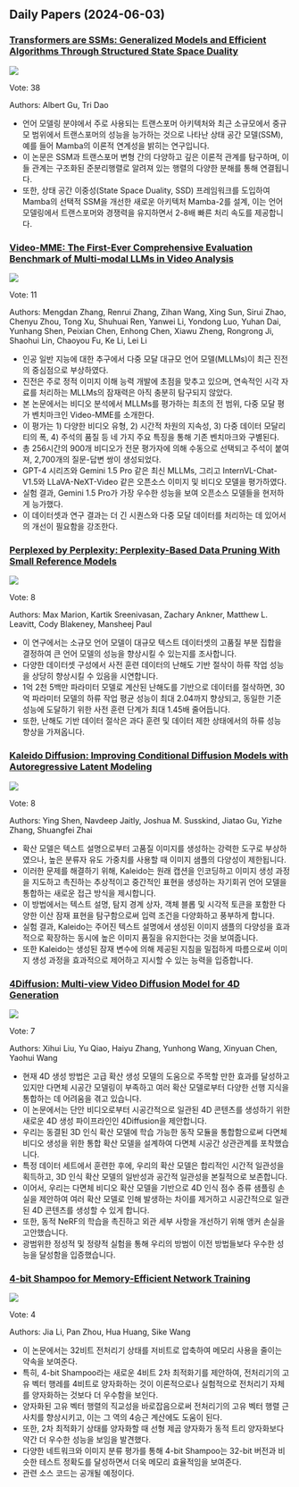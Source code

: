 ## Daily Papers (2024-06-03)

### [Transformers are SSMs: Generalized Models and Efficient Algorithms Through Structured State Space Duality](https://arxiv.org/abs/2405.21060)

![](https://cdn-thumbnails.huggingface.co/social-thumbnails/papers/2405.21060.png)

Vote: 38

Authors: Albert Gu, Tri Dao

- 언어 모델링 분야에서 주로 사용되는 트랜스포머 아키텍처와 최근 소규모에서 중규모 범위에서 트랜스포머의 성능을 능가하는 것으로 나타난 상태 공간 모델(SSM), 예를 들어 Mamba의 이론적 연계성을 밝히는 연구입니다.
- 이 논문은 SSM과 트랜스포머 변형 간의 다양하고 깊은 이론적 관계를 탐구하며, 이들 관계는 구조화된 준분리행렬로 알려져 있는 행렬의 다양한 분해를 통해 연결됩니다.
- 또한, 상태 공간 이중성(State Space Duality, SSD) 프레임워크를 도입하여 Mamba의 선택적 SSM을 개선한 새로운 아키텍처 Mamba-2를 설계, 이는 언어 모델링에서 트랜스포머와 경쟁력을 유지하면서 2-8배 빠른 처리 속도를 제공합니다.

### [Video-MME: The First-Ever Comprehensive Evaluation Benchmark of Multi-modal LLMs in Video Analysis](https://arxiv.org/abs/2405.21075)

![](https://cdn-thumbnails.huggingface.co/social-thumbnails/papers/2405.21075.png)

Vote: 11

Authors: Mengdan Zhang, Renrui Zhang, Zihan Wang, Xing Sun, Sirui Zhao, Chenyu Zhou, Tong Xu, Shuhuai Ren, Yanwei Li, Yondong Luo, Yuhan Dai, Yunhang Shen, Peixian Chen, Enhong Chen, Xiawu Zheng, Rongrong Ji, Shaohui Lin, Chaoyou Fu, Ke Li, Lei Li

- 인공 일반 지능에 대한 추구에서 다중 모달 대규모 언어 모델(MLLMs)이 최근 진전의 중심점으로 부상하였다.
- 진전은 주로 정적 이미지 이해 능력 개발에 초점을 맞추고 있으며, 연속적인 시각 자료를 처리하는 MLLMs의 잠재력은 아직 충분히 탐구되지 않았다.
- 본 논문에서는 비디오 분석에서 MLLMs를 평가하는 최초의 전 범위, 다중 모달 평가 벤치마크인 Video-MME를 소개한다.
- 이 평가는 1) 다양한 비디오 유형, 2) 시간적 차원의 지속성, 3) 다중 데이터 모달리티의 폭, 4) 주석의 품질 등 네 가지 주요 특징을 통해 기존 벤치마크와 구별된다.
- 총 256시간의 900개 비디오가 전문 평가자에 의해 수동으로 선택되고 주석이 붙여져, 2,700개의 질문-답변 쌍이 생성되었다.
- GPT-4 시리즈와 Gemini 1.5 Pro 같은 최신 MLLMs, 그리고 InternVL-Chat-V1.5와 LLaVA-NeXT-Video 같은 오픈소스 이미지 및 비디오 모델을 평가하였다.
- 실험 결과, Gemini 1.5 Pro가 가장 우수한 성능을 보여 오픈소스 모델들을 현저하게 능가했다.
- 이 데이터셋과 연구 결과는 더 긴 시퀀스와 다중 모달 데이터를 처리하는 데 있어서의 개선이 필요함을 강조한다.

### [Perplexed by Perplexity: Perplexity-Based Data Pruning With Small Reference Models](https://arxiv.org/abs/2405.20541)

![](https://cdn-thumbnails.huggingface.co/social-thumbnails/papers/2405.20541.png)

Vote: 8

Authors: Max Marion, Kartik Sreenivasan, Zachary Ankner, Matthew L. Leavitt, Cody Blakeney, Mansheej Paul

- 이 연구에서는 소규모 언어 모델이 대규모 텍스트 데이터셋의 고품질 부분 집합을 결정하여 큰 언어 모델의 성능을 향상시킬 수 있는지를 조사합니다.
- 다양한 데이터셋 구성에서 사전 훈련 데이터의 난해도 기반 절삭이 하류 작업 성능을 상당히 향상시킬 수 있음을 시연합니다.
- 1억 2천 5백만 파라미터 모델로 계산된 난해도를 기반으로 데이터를 절삭하면, 30억 파라미터 모델의 하류 작업 평균 성능이 최대 2.04까지 향상되고, 동일한 기준 성능에 도달하기 위한 사전 훈련 단계가 최대 1.45배 줄어듭니다.
- 또한, 난해도 기반 데이터 절삭은 과다 훈련 및 데이터 제한 상태에서의 하류 성능 향상을 가져옵니다.

### [Kaleido Diffusion: Improving Conditional Diffusion Models with Autoregressive Latent Modeling](https://arxiv.org/abs/2405.21048)

![](https://cdn-thumbnails.huggingface.co/social-thumbnails/papers/2405.21048.png)

Vote: 8

Authors: Ying Shen, Navdeep Jaitly, Joshua M. Susskind, Jiatao Gu, Yizhe Zhang, Shuangfei Zhai

- 확산 모델은 텍스트 설명으로부터 고품질 이미지를 생성하는 강력한 도구로 부상하였으나, 높은 분류자 유도 가중치를 사용할 때 이미지 샘플의 다양성이 제한됩니다.
- 이러한 문제를 해결하기 위해, Kaleido는 원래 캡션을 인코딩하고 이미지 생성 과정을 지도하고 촉진하는 추상적이고 중간적인 표현을 생성하는 자기회귀 언어 모델을 통합하는 새로운 접근 방식을 제시합니다.
- 이 방법에서는 텍스트 설명, 탐지 경계 상자, 객체 블롭 및 시각적 토큰을 포함한 다양한 이산 잠재 표현을 탐구함으로써 입력 조건을 다양화하고 풍부하게 합니다.
- 실험 결과, Kaleido는 주어진 텍스트 설명에서 생성된 이미지 샘플의 다양성을 효과적으로 확장하는 동시에 높은 이미지 품질을 유지한다는 것을 보여줍니다.
- 또한 Kaleido는 생성된 잠재 변수에 의해 제공된 지침을 밀접하게 따름으로써 이미지 생성 과정을 효과적으로 제어하고 지시할 수 있는 능력을 입증합니다.

### [4Diffusion: Multi-view Video Diffusion Model for 4D Generation](https://arxiv.org/abs/2405.20674)

![](https://cdn-thumbnails.huggingface.co/social-thumbnails/papers/2405.20674.png)

Vote: 7

Authors: Xihui Liu, Yu Qiao, Haiyu Zhang, Yunhong Wang, Xinyuan Chen, Yaohui Wang

- 현재 4D 생성 방법은 고급 확산 생성 모델의 도움으로 주목할 만한 효과를 달성하고 있지만 다면체 시공간 모델링이 부족하고 여러 확산 모델로부터 다양한 선행 지식을 통합하는 데 어려움을 겪고 있습니다.
- 이 논문에서는 단안 비디오로부터 시공간적으로 일관된 4D 콘텐츠를 생성하기 위한 새로운 4D 생성 파이프라인인 4Diffusion을 제안합니다.
- 우리는 동결된 3D 인식 확산 모델에 학습 가능한 동작 모듈을 통합함으로써 다면체 비디오 생성을 위한 통합 확산 모델을 설계하여 다면체 시공간 상관관계를 포착했습니다.
- 특정 데이터 세트에서 훈련한 후에, 우리의 확산 모델은 합리적인 시간적 일관성을 획득하고, 3D 인식 확산 모델의 일반성과 공간적 일관성을 본질적으로 보존합니다.
- 이어서, 우리는 다면체 비디오 확산 모델을 기반으로 4D 인식 점수 증류 샘플링 손실을 제안하여 여러 확산 모델로 인해 발생하는 차이를 제거하고 시공간적으로 일관된 4D 콘텐츠를 생성할 수 있게 합니다.
- 또한, 동적 NeRF의 학습을 촉진하고 외관 세부 사항을 개선하기 위해 앵커 손실을 고안했습니다.
- 광범위한 정성적 및 정량적 실험을 통해 우리의 방범이 이전 방법들보다 우수한 성능을 달성함을 입증했습니다.

### [4-bit Shampoo for Memory-Efficient Network Training](https://arxiv.org/abs/2405.18144)

![](https://cdn-thumbnails.huggingface.co/social-thumbnails/papers/2405.18144.png)

Vote: 4

Authors: Jia Li, Pan Zhou, Hua Huang, Sike Wang

- 이 논문에서는 32비트 전처리기 상태를 저비트로 압축하여 메모리 사용을 줄이는 약속을 보여준다.
- 특히, 4-bit Shampoo라는 새로운 4비트 2차 최적화기를 제안하여, 전처리기의 고유 벡터 행레를 4비트로 양자화하는 것이 이론적으로나 실험적으로 전처리기 자체를 양자화하는 것보다 더 우수함을 보인다.
- 양자화된 고유 벡터 행렬의 직교성을 바로잡음으로써 전처리기의 고유 벡터 행렬 근사치를 향상시키고, 이는 그 역의 4승근 계산에도 도움이 된다.
- 또한, 2차 최적화기 상태를 양자화할 때 선형 제곱 양자화가 동적 트리 양자화보다 약간 더 우수한 성능을 보임을 발견했다.
- 다양한 네트워크와 이미지 분류 평가를 통해 4-bit Shampoo는 32-bit 버전과 비슷한 테스트 정확도를 달성하면서 더욱 메모리 효율적임을 보여준다.
- 관련 소스 코드는 공개될 예정이다.

